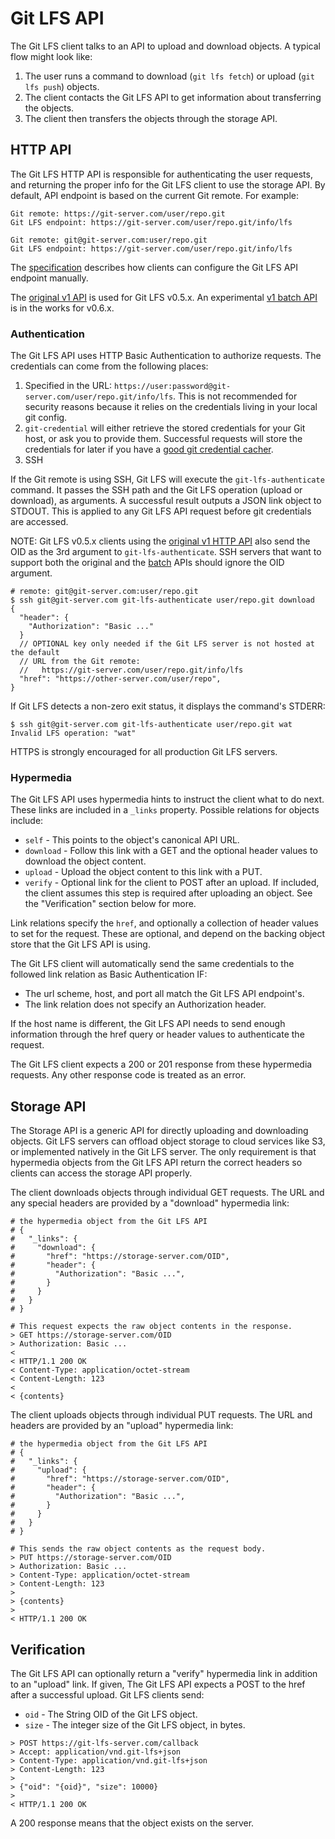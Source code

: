 # Git LFS API

The Git LFS client talks to an API to upload and download objects. A typical
flow might look like:

1. The user runs a command to download (`git lfs fetch`) or upload (`git lfs
push`) objects.
2. The client contacts the Git LFS API to get information about transferring
the objects.
3. The client then transfers the objects through the storage API.

## HTTP API

The Git LFS HTTP API is responsible for authenticating the user requests, and
returning the proper info for the Git LFS client to use the storage API. By
default, API endpoint is based on the current Git remote. For example:

```
Git remote: https://git-server.com/user/repo.git
Git LFS endpoint: https://git-server.com/user/repo.git/info/lfs

Git remote: git@git-server.com:user/repo.git
Git LFS endpoint: https://git-server.com/user/repo.git/info/lfs
```

The [specification](spec.md) describes how clients can configure the Git LFS
API endpoint manually.

The [original v1 API][v1] is used for Git LFS v0.5.x. An experimental [v1
batch API][batch] is in the works for v0.6.x.

[v1]: ./http-v1-original.md
[batch]: ./http-v1-batch.md

### Authentication

The Git LFS API uses HTTP Basic Authentication to authorize requests. The
credentials can come from the following places:

1. Specified in the URL: `https://user:password@git-server.com/user/repo.git/info/lfs`.
This is not recommended for security reasons because it relies on the 
credentials living in your local git config.
2. `git-credential` will either retrieve the stored credentials for your Git
host, or ask you to provide them. Successful requests will store the credentials
for later if you have a [good git credential cacher](https://help.github.com/articles/caching-your-github-password-in-git/).
3. SSH

If the Git remote is using SSH, Git LFS will execute the `git-lfs-authenticate`
command.  It passes the SSH path and the Git LFS operation (upload or download),
as arguments. A successful result outputs a JSON link object to STDOUT.  This is
applied to any Git LFS API request before git credentials are accessed.

NOTE: Git LFS v0.5.x clients using the [original v1 HTTP API][v1] also send the
OID as the 3rd argument to `git-lfs-authenticate`. SSH servers that want to
support both the original and the [batch][batch] APIs should ignore the OID
argument.

```
# remote: git@git-server.com:user/repo.git
$ ssh git@git-server.com git-lfs-authenticate user/repo.git download
{
  "header": {
    "Authorization": "Basic ..."
  }
  // OPTIONAL key only needed if the Git LFS server is not hosted at the default
  // URL from the Git remote:
  //   https://git-server.com/user/repo.git/info/lfs
  "href": "https://other-server.com/user/repo",
}
```

If Git LFS detects a non-zero exit status, it displays the command's STDERR:

```
$ ssh git@git-server.com git-lfs-authenticate user/repo.git wat
Invalid LFS operation: "wat"
```

HTTPS is strongly encouraged for all production Git LFS servers.

### Hypermedia

The Git LFS API uses hypermedia hints to instruct the client what to do next.
These links are included in a `_links` property.  Possible relations for objects
include:

* `self` - This points to the object's canonical API URL.
* `download` - Follow this link with a GET and the optional header values to
download the object content.
* `upload` - Upload the object content to this link with a PUT.
* `verify` - Optional link for the client to POST after an upload.  If
included, the client assumes this step is required after uploading an object.
See the "Verification" section below for more.

Link relations specify the `href`, and optionally a collection of header values
to set for the request.  These are optional, and depend on the backing object
store that the Git LFS API is using.  

The Git LFS client will automatically send the same credentials to the followed
link relation as Basic Authentication IF:

* The url scheme, host, and port all match the Git LFS API endpoint's.
* The link relation does not specify an Authorization header.

If the host name is different, the Git LFS API needs to send enough information
through the href query or header values to authenticate the request.

The Git LFS client expects a 200 or 201 response from these hypermedia requests.
Any other response code is treated as an error.

## Storage API

The Storage API is a generic API for directly uploading and downloading objects.
Git LFS servers can offload object storage to cloud services like S3, or
implemented natively in the Git LFS server. The only requirement is that 
hypermedia objects from the Git LFS API return the correct headers so clients
can access the storage API properly.

The client downloads objects through individual GET requests. The URL and any
special headers are provided by  a "download" hypermedia link:

```
# the hypermedia object from the Git LFS API
# {
#   "_links": {
#     "download": {
#       "href": "https://storage-server.com/OID",
#       "header": {
#         "Authorization": "Basic ...",
#       }
#     }
#   }
# }

# This request expects the raw object contents in the response.
> GET https://storage-server.com/OID
> Authorization: Basic ...
<
< HTTP/1.1 200 OK
< Content-Type: application/octet-stream
< Content-Length: 123
<
< {contents}
```

The client uploads objects through individual PUT requests. The URL and headers
are provided by an "upload" hypermedia link:

```
# the hypermedia object from the Git LFS API
# {
#   "_links": {
#     "upload": {
#       "href": "https://storage-server.com/OID",
#       "header": {
#         "Authorization": "Basic ...",
#       }
#     }
#   }
# }

# This sends the raw object contents as the request body.
> PUT https://storage-server.com/OID
> Authorization: Basic ...
> Content-Type: application/octet-stream
> Content-Length: 123
>
> {contents}
>
< HTTP/1.1 200 OK
```

## Verification

The Git LFS API can optionally return a "verify" hypermedia link in addition to
an "upload" link. If given, The Git LFS API expects a POST to the href after a
successful upload.  Git LFS clients send:

* `oid` - The String OID of the Git LFS object.
* `size` - The integer size of the Git LFS object, in bytes.

```
> POST https://git-lfs-server.com/callback
> Accept: application/vnd.git-lfs+json
> Content-Type: application/vnd.git-lfs+json
> Content-Length: 123
>
> {"oid": "{oid}", "size": 10000}
>
< HTTP/1.1 200 OK
```

A 200 response means that the object exists on the server.
